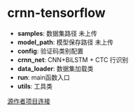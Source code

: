# crnn-tensorflow

- **samples**:  数据集路径 未上传
- **model_path**:  模型保存路径 未上传
- ****config****:  验证码类别配置
- **crnn_net**:  CNN+BiLSTM + CTC 行识别
- **data_loader**: 数据集加载类
- **run**: main函数入口
- **utils**: 工具类

[源作者项目连接](https://note.youdao.com/)
